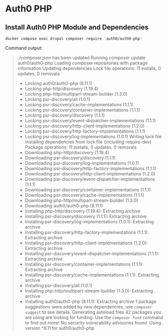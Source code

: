 # Auth0 PHP 


## Install Auth0 PHP Module and Dependencies


    docker compose exec drupal composer require 'auth0/auth0-php'


Command output:


>
> ./composer.json has been updated
> Running composer update auth0/auth0-php
> Loading composer repositories with package information
> Updating dependencies
> Lock file operations: 11 installs, 0 updates, 0 removals
>   - Locking auth0/auth0-php (8.11.1)
>   - Locking php-http/discovery (1.19.4)
>   - Locking php-http/multipart-stream-builder (1.3.0)
>   - Locking psr-discovery/all (1.0.1)
>   - Locking psr-discovery/cache-implementations (1.1.1)
>   - Locking psr-discovery/container-implementations (1.1.1)
>   - Locking psr-discovery/discovery (1.1.1)
>   - Locking psr-discovery/event-dispatcher-implementations (1.1.1)
>   - Locking psr-discovery/http-client-implementations (1.2.0)
>   - Locking psr-discovery/http-factory-implementations (1.1.1)
>   - Locking psr-discovery/log-implementations (1.0.1)
> Writing lock file
> Installing dependencies from lock file (including require-dev)
> Package operations: 11 installs, 0 updates, 0 removals
>   - Downloading php-http/discovery (1.19.4)
>   - Downloading psr-discovery/discovery (1.1.1)
>   - Downloading psr-discovery/log-implementations (1.0.1)
>   - Downloading psr-discovery/http-factory-implementations (1.1.1)
>   - Downloading psr-discovery/http-client-implementations (1.2.0)
>   - Downloading psr-discovery/event-dispatcher-implementations (1.1.1)
>   - Downloading psr-discovery/container-implementations (1.1.1)
>   - Downloading psr-discovery/cache-implementations (1.1.1)
>   - Downloading php-http/multipart-stream-builder (1.3.0)
>   - Downloading auth0/auth0-php (8.11.1)
>   - Installing php-http/discovery (1.19.4): Extracting archive
>   - Installing psr-discovery/discovery (1.1.1): Extracting archive
>   - Installing psr-discovery/log-implementations (1.0.1): Extracting archive
>   - Installing psr-discovery/http-factory-implementations (1.1.1): Extracting archive
>   - Installing psr-discovery/http-client-implementations (1.2.0): Extracting archive
>   - Installing psr-discovery/event-dispatcher-implementations (1.1.1): Extracting archive
>   - Installing psr-discovery/container-implementations (1.1.1): Extracting archive
>   - Installing psr-discovery/cache-implementations (1.1.1): Extracting archive
>   - Installing psr-discovery/all (1.0.1)
>   - Installing php-http/multipart-stream-builder (1.3.0): Extracting archive
>   - Installing auth0/auth0-php (8.11.1): Extracting archive
> 1 package suggestions were added by new dependencies, use `composer suggest` to see details.
> Generating autoload files
> 42 packages you are using are looking for funding.
> Use the `composer fund` command to find out more!
> No security vulnerability advisories found.
> Using version ^8.11 for auth0/auth0-php
> 
